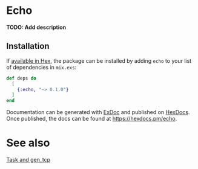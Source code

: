# Echo

**TODO: Add description**

## Installation

If [available in Hex](https://hex.pm/docs/publish), the package can be installed
by adding `echo` to your list of dependencies in `mix.exs`:

```elixir
def deps do
  [
    {:echo, "~> 0.1.0"}
  ]
end
```

Documentation can be generated with [ExDoc](https://github.com/elixir-lang/ex_doc)
and published on [HexDocs](https://hexdocs.pm). Once published, the docs can
be found at <https://hexdocs.pm/echo>.


# See also

[Task and gen_tcp](https://elixir-lang.org/getting-started/mix-otp/task-and-gen-tcp.html)

